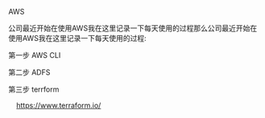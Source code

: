 AWS

公司最近开始在使用AWS我在这里记录一下每天使用的过程那么公司最近开始在使用AWS我在这里记录一下每天使用的过程:

第一步 AWS CLI

第二步 ADFS

第三步 terrform

    https://www.terraform.io/ 

